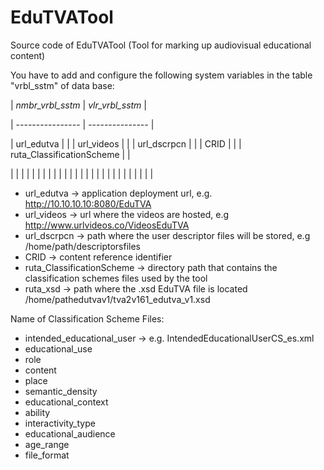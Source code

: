 # EduTVATool
Source code of EduTVATool (Tool for marking up audiovisual educational content)

You have to add and configure the following system variables in the table "vrbl_sstm" of data base:

| *nmbr_vrbl_sstm* | *vlr_vrbl_sstm* |

| ---------------- | --------------- |

| url_edutva       |          |
| url_videos       |  |
| url_dscrpcn      |  |
| CRID          |  |
| ruta_ClassificationScheme  |  |




|   |  |
|   |  |
|   |  |
|   |  |
|   |  |
|   |  |
|   |  |
|   |  |
|   |  |

- url_edutva -> application deployment url, e.g. http://10.10.10.10:8080/EduTVA
- url_videos -> url where the videos are hosted, e.g http://www.urlvideos.co/VideosEduTVA
- url_dscrpcn -> path where the user descriptor files will be stored, e.g /home/path/descriptorsfiles
- CRID -> content reference identifier
- ruta_ClassificationScheme -> directory path that contains the classification schemes files used by the tool
- ruta_xsd -> path where the .xsd EduTVA file is located  /home/pathedutvav1/tva2v161_edutva_v1.xsd 
	
Name of Classification Scheme Files:
- intended_educational_user -> e.g. IntendedEducationalUserCS_es.xml
- educational_use
- role
- content
- place
- semantic_density
- educational_context
- ability
- interactivity_type
- educational_audience
- age_range
- file_format
